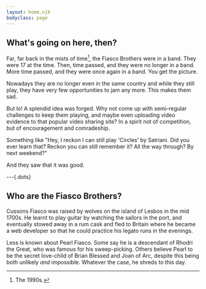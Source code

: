 ```yaml
---
layout: home.njk
bodyclass: page
---
```


<section class="about">

## What's going on here, then?

Far, far back in the mists of time[^nineties], the Fiasco Brothers were in a band. They were 17 at the time. Then, time passed, and they were no longer in a band. More time passed, and they were once again in a band. You get the picture.

Nowadays they are no longer even in the same country and while they still play, they have very few opportunities to jam any more. This makes them sad.

But lo! A splendid idea was forged. Why not come up with semi-regular challenges to keep them playing, and maybe even uploading video evidence to that popular video sharing site? In a spirit not of competition, but of encouragement and comradeship.

Something like "Hey, I reckon I can still play 'Circles' by Satriani. Did you ever learn that? Reckon you can still remember it? All the way through? By next weekend?"

And they saw that it was good.

---{.dots}

## Who are the Fiasco Brothers?

Cussons Fiasco was raised by wolves on the island of Lesbos in the mid 1700s. He learnt to play guitar by watching the sailors in the port, and eventually stowed away in a rum cask and fled to Britain where he became a web developer so that he could practice his legato runs in the evenings.

Less is known about Pearl Fiasco. Some say he is a descendant of Rhodri the Great, who was famous for his sweep-picking. Others believe Pearl to be the secret love-child of Brian Blessed and Joan of Arc, despite this being both unlikely *and* impossible. Whatever the case, he shreds to this day.

</section>

[^nineties]: The 1990s.
